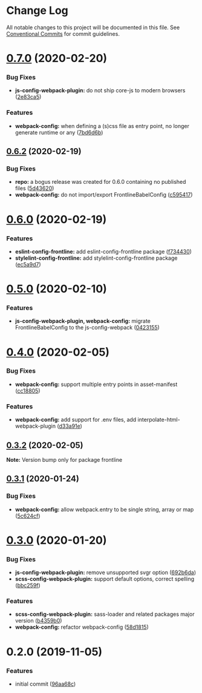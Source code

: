 # Change Log

All notable changes to this project will be documented in this file.
See [Conventional Commits](https://conventionalcommits.org) for commit guidelines.

# [0.7.0](https://github.com/akqa-frontline/frontline/compare/v0.6.2...v0.7.0) (2020-02-20)


### Bug Fixes

* **js-config-webpack-plugin:** do not ship core-js to modern browsers ([2e83ca5](https://github.com/akqa-frontline/frontline/commit/2e83ca5c898e0301de75018fb6ea5ad826389b4f))


### Features

* **webpack-config:** when defining a (s)css file as entry point, no longer generate runtime or any ([7bd6d6b](https://github.com/akqa-frontline/frontline/commit/7bd6d6b0418e006cee8700abbf113223e8ce15e8))





## [0.6.2](https://github.com/akqa-frontline/frontline/compare/v0.6.0...v0.6.2) (2020-02-19)


### Bug Fixes

* **repo:** a bogus release was created for 0.6.0 containing no published files ([5d43620](https://github.com/akqa-frontline/frontline/commit/5d436209094eac8e9a409b85ff25051ee4af4b1c))
* **webpack-config:** do not import/export FrontlineBabelConfig ([c595417](https://github.com/akqa-frontline/frontline/commit/c595417ed8e166546f58efdf3995b7804c266390))





# [0.6.0](https://github.com/akqa-frontline/frontline/compare/v0.5.0...v0.6.0) (2020-02-19)


### Features

* **eslint-config-frontline:** add eslint-config-frontline package ([f734430](https://github.com/akqa-frontline/frontline/commit/f734430fb566d5e5a71928f73db62ca1780a42e2))
* **stylelint-config-frontline:** add stylelint-config-frontline package ([ec5a9d7](https://github.com/akqa-frontline/frontline/commit/ec5a9d7c2eba2860eac1a6db460541a6773c604d))





# [0.5.0](https://github.com/akqa-frontline/frontline/compare/v0.4.0...v0.5.0) (2020-02-10)


### Features

* **js-config-webpack-plugin, webpack-config:** migrate FrontlineBabelConfig to the js-config-webpack ([0423155](https://github.com/akqa-frontline/frontline/commit/0423155fa97a2071f934906b3262e963fa2d2af1))





# [0.4.0](https://github.com/akqa-frontline/frontline/compare/v0.3.2...v0.4.0) (2020-02-05)


### Bug Fixes

* **webpack-config:** support multiple entry points in asset-manifest ([cc18805](https://github.com/akqa-frontline/frontline/commit/cc18805d314181e446b015c0a419afcfbd1e2621))


### Features

* **webpack-config:** add support for .env files, add interpolate-html-webpack-plugin ([d33a91e](https://github.com/akqa-frontline/frontline/commit/d33a91e99b854ffb9578d49727378321057c6607))





## [0.3.2](https://github.com/akqa-frontline/frontline/compare/v0.3.1...v0.3.2) (2020-02-05)

**Note:** Version bump only for package frontline





## [0.3.1](https://github.com/akqa-frontline/frontline/compare/v0.3.0...v0.3.1) (2020-01-24)


### Bug Fixes

* **webpack-config:** allow webpack.entry to be single string, array or map ([5c624cf](https://github.com/akqa-frontline/frontline/commit/5c624cf5839ab1527cae68b1c03863204465f873))





# [0.3.0](https://github.com/akqa-frontline/frontline/compare/v0.2.0...v0.3.0) (2020-01-20)


### Bug Fixes

* **js-config-webpack-plugin:** remove unsupported svgr option ([692b6da](https://github.com/akqa-frontline/frontline/commit/692b6daa054a727a22adf662c654d020a85661e8))
* **scss-config-webpack-plugin:** support default options, correct spelling ([bbc259f](https://github.com/akqa-frontline/frontline/commit/bbc259f6c09c5c62dc06d88610254e44f25f75fe))


### Features

* **scss-config-webpack-plugin:** sass-loader and related packages major version ([b4359b0](https://github.com/akqa-frontline/frontline/commit/b4359b07cb60cde442132d200ed06e141efb5655))
* **webpack-config:** refactor webpack-config ([58d1815](https://github.com/akqa-frontline/frontline/commit/58d18159ceff2623858683f27aaa0c562946470d))





# 0.2.0 (2019-11-05)


### Features

* initial commit ([96aa68c](https://github.com/akqa-frontline/frontline/commit/96aa68c334de5bc6c7f107598ed9fcedc7917af1))
